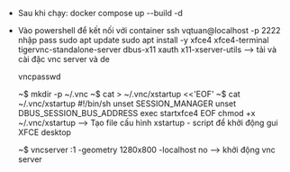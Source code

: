 + Sau khi chạy:
    docker compose up --build -d

+ Vào powershell để kết nối với container
    ssh vqtuan@localhost -p 2222
    nhập pass
    sudo apt update
    sudo apt install -y xfce4 xfce4-terminal tigervnc-standalone-server dbus-x11 xauth x11-xserver-utils
--> tải  và cài đặc vnc server và de

    vncpasswd

    ~$ mkdir -p ~/.vnc
    ~$ cat > ~/.vnc/xstartup <<'EOF'
    ~$ cat ~/.vnc/xstartup
       #!/bin/sh
    unset SESSION_MANAGER
    unset DBUS_SESSION_BUS_ADDRESS
    exec startxfce4
    EOF
    chmod +x ~/.vnc/xstartup
--> Tạo file cấu hình xstartup - script để khởi động gui XFCE desktop

    ~$ vncserver :1 -geometry 1280x800 -localhost no
--> khởi động vnc server

